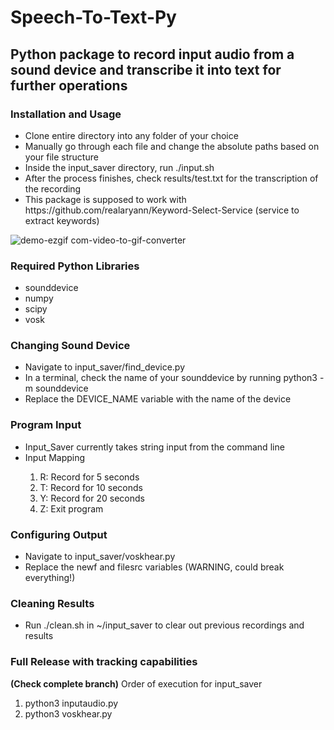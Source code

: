 <h1>Speech-To-Text-Py</h1>

<h2>Python package to record input audio from a sound device and transcribe it into text for further operations</h2>


<h3>Installation and Usage</h3>
<ul>
   <li>Clone entire directory into any folder of your choice</li>
   <li>Manually go through each file and change the absolute paths based on your file structure</li>
   <li>Inside the input_saver directory, run ./input.sh</li>
   <li>After the process finishes, check results/test.txt for the transcription of the recording</li>
   <li>This package is supposed to work with https://github.com/realaryann/Keyword-Select-Service (service to extract keywords)</li>
</ul>

![demo-ezgif com-video-to-gif-converter](https://github.com/user-attachments/assets/dfde0522-dcb1-4e02-808e-352a528e27d5)

<h3>Required Python Libraries</h3>
<ul>
   <li>sounddevice</li>
   <li>numpy</li>
   <li>scipy</li>
   <li>vosk</li>
</ul>

<h3>Changing Sound Device</h3>
<ul>
   <li>Navigate to input_saver/find_device.py</li>
   <li>In a terminal, check the name of your sounddevice by running python3 -m sounddevice</li>
   <li>Replace the DEVICE_NAME variable with the name of the device</li>
</ul>

<h3>Program Input</h3>
<ul>
   <li>Input_Saver currently takes string input from the command line</li>
   <li>Input Mapping</li>
   <ol>
      <li>R: Record for 5 seconds</li>
      <li>T: Record for 10 seconds</li>
      <li>Y: Record for 20 seconds</li>
      <li>Z: Exit program</li>
   </ol>
</ul>

<h3>Configuring Output</h3>
<ul>
   <li>Navigate to input_saver/voskhear.py</li>
   <li>Replace the newf and filesrc variables (WARNING, could break everything!)</li>
</ul>

<h3>Cleaning Results</h3>
<ul>
   <li>Run ./clean.sh in ~/input_saver to clear out previous recordings and results</li>
</ul>

<h3> Full Release with tracking capabilities </h3>
<b>(Check complete branch)</b> Order of execution for input_saver

1) python3 inputaudio.py
2) python3 voskhear.py
